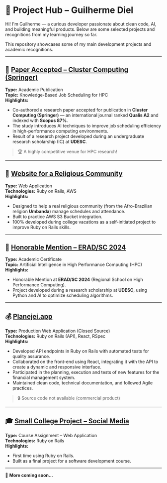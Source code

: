 # 🧭 Project Hub – Guilherme Diel
Hi! I'm Guilherme — a curious developer passionate about clean code, AI, and building meaningful products. Below are some selected projects and recognitions from my learning journey so far.

This repository showcases some of my main development projects and academic recognitions.

---

## 🧠 [Paper Accepted – Cluster Computing (Springer)](https://link.springer.com/journal/10586)

**Type:** Academic Publication  
**Topic:** Knowledge-Based Job Scheduling for HPC  
**Highlights:**
- Co-authored a research paper accepted for publication in **Cluster Computing (Springer)** — an international journal ranked **Qualis A2** and indexed with **Scopus 87%**.
- The study introduces AI techniques to improve job scheduling efficiency in high-performance computing environments.
- Result of a research project developed during an undergraduate research scholarship (IC) at **UDESC**.

> 🏆 A highly competitive venue for HPC research!


---

## 🌿 [Website for a Religious Community](https://github.com/guilhermedd/SiteTerreiro)

**Type:** Web Application  
**Technologies:** Ruby on Rails, AWS  
**Highlights:**
- Designed to help a real religious community (from the Afro-Brazilian religion **Umbanda**) manage schedules and attendance.
- Built to practice AWS S3 Bucket integration.
- 100% developed during college vacations as a self-initiated project to improve Ruby on Rails skills.

---

## 🏅 [Honorable Mention – ERAD/SC 2024](https://unioestebr-my.sharepoint.com/:b:/r/personal/guilherme_galante_unioeste_br/Documents/CERTIFICADOS_ERAD_2024/Best_IC/Mencao1_IC_Diel.pdf?csf=1&web=1&e=MJQxnX)

**Type:** Academic Certificate  
**Topic:** Artificial Intelligence in High Performance Computing (HPC)  
**Highlights:**
- Honorable Mention at **ERAD/SC 2024** (Regional School on High Performance Computing).
- Project developed during a research scholarship at **UDESC**, using Python and AI to optimize scheduling algorithms.

---

## 💰 [Planejei.app](https://planejei.app)

**Type:** Production Web Application (Closed Source)  
**Technologies:** Ruby on Rails (API), React, RSpec  
**Highlights:**
- Developed API endpoints in Ruby on Rails with automated tests for quality assurance.
- Collaborated on the front-end using React, integrating it with the API to create a dynamic and responsive interface.
- Participated in the planning, execution and tests of new features for the financial management system.
- Maintained clean code, technical documentation, and followed Agile practices.

> 🔒 Source code not available (commercial product)

---

## 🎓 [Small College Project – Social Media](https://github.com/guilhermedd/site-SOFT)

**Type:** Course Assignment – Web Application  
**Technologies:** Ruby on Rails  
**Highlights:**
- First time using Ruby on Rails.
- Built as a final project for a software development course.

---

🔗 **More coming soon...**
